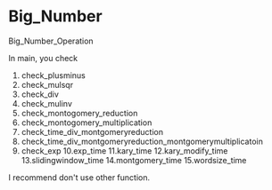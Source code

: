 # Big_Number
Big_Number_Operation

In main, you check 

1. check_plusminus
2. check_mulsqr
3. check_div
4. check_mulinv
5. check_montogomery_reduction
6. check_montogomery_multiplication
7. check_time_div_montgomeryreduction
8. check_time_div_montgomeryreduction_montgomerymultiplicatoin
9. check_exp
10.exp_time
11.kary_time
12.kary_modify_time
13.slidingwindow_time
14.montgomery_time
15.wordsize_time

I recommend don't use other function.
